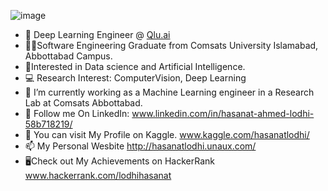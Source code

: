 ![image](https://user-images.githubusercontent.com/55047887/218684580-05041ac8-8cb1-4f77-a822-4568d529642d.png)

- 🤖 Deep Learning Engineer @ [Qlu.ai](https://qlu.ai/)
- 👩‍💻Software Engineering Graduate from Comsats University Islamabad, Abbottabad Campus.
- 🧠Interested in Data science and Artificial Intelligence.
- 💻 Research Interest:  ComputerVision, Deep Learning
- 🌱 I’m currently working as a Machine Learning engineer in a Research Lab at Comsats Abbottabad.
- 🔗 Follow me On LinkedIn: www.linkedin.com/in/hasanat-ahmed-lodhi-58b718219/
- 👀 You can visit My Profile on Kaggle. www.kaggle.com/hasanatlodhi/ 
- 📫 My Personal Wesbite http://hasanatlodhi.unaux.com/
- 🖥️Check out My Achievements on HackerRank www.hackerrank.com/lodhihasanat

